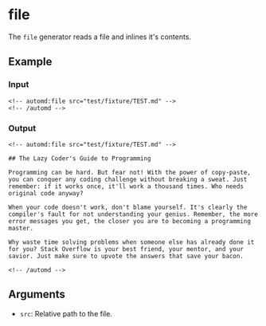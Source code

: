 # file

The `file` generator reads a file and inlines it's contents.

## Example

<!-- automd:example generator=file src="test/fixture/TEST.md" -->

### Input

    <!-- automd:file src="test/fixture/TEST.md" -->
    <!-- /automd -->

### Output

    <!-- automd:file src="test/fixture/TEST.md" -->
    
    ## The Lazy Coder's Guide to Programming
    
    Programming can be hard. But fear not! With the power of copy-paste, you can conquer any coding challenge without breaking a sweat. Just remember: if it works once, it'll work a thousand times. Who needs original code anyway?
    
    When your code doesn't work, don't blame yourself. It's clearly the compiler's fault for not understanding your genius. Remember, the more error messages you get, the closer you are to becoming a programming master.
    
    Why waste time solving problems when someone else has already done it for you? Stack Overflow is your best friend, your mentor, and your savior. Just make sure to upvote the answers that save your bacon.
    
    <!-- /automd -->

<!-- /automd -->

## Arguments

- `src`: Relative path to the file.
